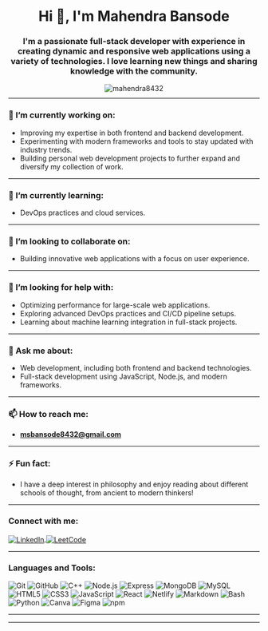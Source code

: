 <h1 align="center">Hi 👋, I'm Mahendra Bansode</h1>
<h3 align="center">
  I'm a passionate full-stack developer with experience in creating dynamic and responsive web applications using a variety of technologies. 
  I love learning new things and sharing knowledge with the community.
</h3>

<div align="center">
  <img src="https://komarev.com/ghpvc/?username=mahendra8432&label=Profile%20views&color=0e75b6&style=flat" alt="mahendra8432" />
</div>

<hr style="border: 0; border-top: 1px solid #e0e0e0; margin: 10px 0;">

### 🔭 I’m currently working on:
- Improving my expertise in both frontend and backend development.
- Experimenting with modern frameworks and tools to stay updated with industry trends.
- Building personal web development projects to further expand and diversify my collection of work.

<hr style="border: 0; border-top: 1px solid #e0e0e0; margin: 10px 0;">


### 🌱 I’m currently learning:
- DevOps practices and cloud services.

<hr style="border: 0; border-top: 1px solid #e0e0e0; margin: 10px 0;">


### 👯 I’m looking to collaborate on:
- Building innovative web applications with a focus on user experience.

<hr style="border: 0; border-top: 1px solid #e0e0e0; margin: 10px 0;">


### 🤝 I’m looking for help with:
- Optimizing performance for large-scale web applications.
- Exploring advanced DevOps practices and CI/CD pipeline setups.
- Learning about machine learning integration in full-stack projects.

<hr style="border: 0; border-top: 1px solid #e0e0e0; margin: 10px 0;">


### 💬 Ask me about:
- Web development, including both frontend and backend technologies.
- Full-stack development using JavaScript, Node.js, and modern frameworks.

<hr style="border: 0; border-top: 1px solid #e0e0e0; margin: 10px 0;">

### 📫 How to reach me:
- **msbansode8432@gmail.com**

<hr style="border: 0; border-top: 1px solid #e0e0e0; margin: 10px 0;">

### ⚡ Fun fact:
- I have a deep interest in philosophy and enjoy reading about different schools of thought, from ancient to modern thinkers!

<hr style="border: 0; border-top: 1px solid #e0e0e0; margin: 10px 0;">


<h3 align="left">Connect with me:</h3>
<p align="left">
  <a href="https://linkedin.com/in/mahendrabansode" target="blank">
    <img align="center" src="https://img.shields.io/badge/LinkedIn-0077B5?style=for-the-badge&logo=linkedin&logoColor=white" alt="LinkedIn" />
  </a>
  <a href="https://www.leetcode.com/mahendra8432" target="blank">
    <img align="center" src="https://img.shields.io/badge/LeetCode-FFA116?style=for-the-badge&logo=leetcode&logoColor=black" alt="LeetCode" />
  </a>
</p>

<hr style="border: 0; border-top: 1px solid #ccc;">

<h3 align="left">Languages and Tools:</h3>
<p align="left">
  <!-- Version Control -->
  <img src="https://img.shields.io/badge/Git-F05032?style=for-the-badge&logo=git&logoColor=white" alt="Git" />
  <img src="https://img.shields.io/badge/GitHub-181717?style=for-the-badge&logo=github&logoColor=white" alt="GitHub" />

  <!-- Backend Development -->
  <img src="https://img.shields.io/badge/C++-00599C?style=for-the-badge&logo=cplusplus&logoColor=white" alt="C++" />
  <img src="https://img.shields.io/badge/Node.js-339933?style=for-the-badge&logo=nodedotjs&logoColor=white" alt="Node.js" />
  <img src="https://img.shields.io/badge/Express.js-000000?style=for-the-badge&logo=express&logoColor=white" alt="Express" />
  <img src="https://img.shields.io/badge/MongoDB-47A248?style=for-the-badge&logo=mongodb&logoColor=white" alt="MongoDB" />
  <img src="https://img.shields.io/badge/MySQL-4479A1?style=for-the-badge&logo=mysql&logoColor=white" alt="MySQL" />

  <!-- Frontend Development -->
  <img src="https://img.shields.io/badge/HTML5-E34F26?style=for-the-badge&logo=html5&logoColor=white" alt="HTML5" />
  <img src="https://img.shields.io/badge/CSS3-1572B6?style=for-the-badge&logo=css3&logoColor=white" alt="CSS3" />
  <img src="https://img.shields.io/badge/JavaScript-F7DF1E?style=for-the-badge&logo=javascript&logoColor=black" alt="JavaScript" />
  <img src="https://img.shields.io/badge/React-61DAFB?style=for-the-badge&logo=react&logoColor=black" alt="React" />

  <!-- Deployment and Hosting -->
  <img src="https://img.shields.io/badge/Netlify-00C7B7?style=for-the-badge&logo=netlify&logoColor=white" alt="Netlify" />

  <!-- Additional Tools -->
  <img src="https://img.shields.io/badge/Markdown-000000?style=for-the-badge&logo=markdown&logoColor=white" alt="Markdown" />
  <img src="https://img.shields.io/badge/Bash-4EAA25?style=for-the-badge&logo=gnu-bash&logoColor=white" alt="Bash" />
  <img src="https://img.shields.io/badge/Python-3776AB?style=for-the-badge&logo=python&logoColor=white" alt="Python" />
  <img src="https://img.shields.io/badge/Canva-00C4CC?style=for-the-badge&logo=canva&logoColor=white" alt="Canva" />
  <img src="https://img.shields.io/badge/Figma-F24E1E?style=for-the-badge&logo=figma&logoColor=white" alt="Figma" />
  <img src="https://img.shields.io/badge/npm-CB3837?style=for-the-badge&logo=npm&logoColor=white" alt="npm" />
</p>

<hr style="border: 0; border-top: 1px solid #ccc;">


<hr style="border: 0; border-top: 1px solid #ccc;">
